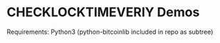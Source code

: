 CHECKLOCKTIMEVERIY Demos
========================

Requirements: Python3 (python-bitcoinlib included in repo as subtree)

